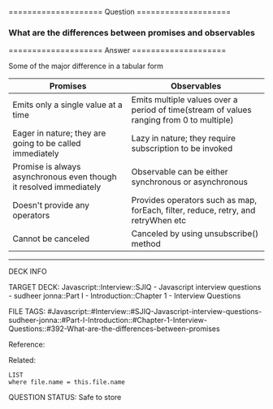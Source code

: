 ==================== Question ====================  

### What are the differences between promises and observables  

==================== Answer ====================  

Some of the major difference in a tabular form

| Promises                                                           | Observables                                                                              |
| ------------------------------------------------------------------ | ---------------------------------------------------------------------------------------- |
| Emits only a single value at a time                                | Emits multiple values over a period of time(stream of values ranging from 0 to multiple) |
| Eager in nature; they are going to be called immediately           | Lazy in nature; they require subscription to be invoked                                  |
| Promise is always asynchronous even though it resolved immediately | Observable can be either synchronous or asynchronous                                     |
| Doesn't provide any operators                                      | Provides operators such as map, forEach, filter, reduce, retry, and retryWhen etc        |
| Cannot be canceled                                                 | Canceled by using unsubscribe() method                                                   |

---

DECK INFO

TARGET DECK: Javascript::Interview::SJIQ - Javascript interview questions -
sudheer jonna::Part I - Introduction::Chapter 1 - Interview Questions

FILE TAGS:
#Javascript::#Interview::#SJIQ-Javascript-interview-questions-sudheer-jonna::#Part-I-Introduction::#Chapter-1-Interview-Questions::#392-What-are-the-differences-between-promises

Reference:

Related:

```dataview
LIST
where file.name = this.file.name
```

QUESTION STATUS: Safe to store
